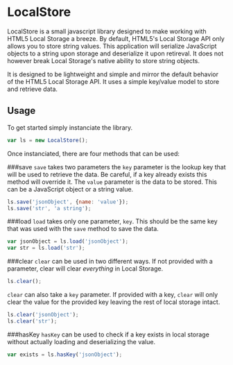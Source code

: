 LocalStore
==========

LocalStore is a small javascript library designed to make working with HTML5 Local Storage a breeze. By default, HTML5's Local Storage API only allows you to store string values. This application will serialize JavaScript objects to a string upon storage and deserialize it upon retireval. It does not however break Local Storage's native ability to store string objects.

It is designed to be lightweight and simple and mirror the default behavior of the HTML5 Local Storage API. It uses a simple key/value model to store and retrieve data.

Usage
-----
To get started simply instanciate the library.

```javascript
var ls = new LocalStore();
```

Once instanciated, there are four methods that can be used:

###save
```save``` takes two parameters the ```key``` parameter is the lookup key that will be used to retrieve the data. Be careful, if a key already exists this method will override it. The ```value``` parameter is the data to be stored. This can be a JavaScript object or a string value.

```javascript
ls.save('jsonObject', {name: 'value'});
ls.save('str', 'a string');
```

###load
```load``` takes only one parameter, ```key```. This should be the same key that was used with the ```save``` method to save the data.

```javascript
var jsonObject = ls.load('jsonObject');
var str = ls.load('str');
```

###clear
```clear``` can be used in two different ways. If not provided with a parameter, clear will clear *everything* in Local Storage.

```javascript
ls.clear();
```

```clear``` can also take a ```key``` parameter. If provided with a key, ```clear``` will only clear the value for the provided key leaving the rest of local storage intact.

```javascript
ls.clear('jsonObject');
ls.clear('str');
```


###hasKey
```hasKey``` can be used to check if a key exists in local storage without actually loading and deserializing the value.

```javascript
var exists = ls.hasKey('jsonObject');
```
